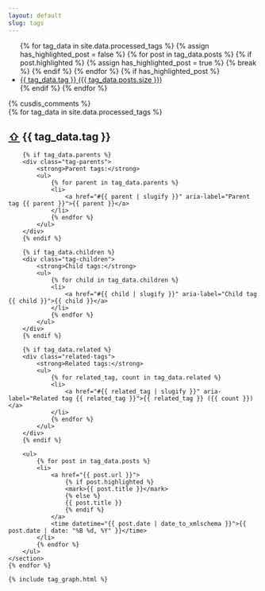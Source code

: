 ```yaml
---
layout: default
slug: tags
---
```


<aside class="tag-list" aria-label="List of all tags">
    <ul>
        {% for tag_data in site.data.processed_tags %}
        {% assign has_highlighted_post = false %}
        {% for post in tag_data.posts %}
        {% if post.highlighted %}
        {% assign has_highlighted_post = true %}
        {% break %}
        {% endif %}
        {% endfor %}
        {% if has_highlighted_post %}
        <li>
            <a href="#{{ tag_data.tag | slugify }}" aria-label="Tag {{ tag_data.tag }} with {{ tag_data.posts.size }} posts">
                {{ tag_data.tag }} ({{ tag_data.posts.size }})
            </a>
        </li>
        {% endif %}
        {% endfor %}
    </ul>
</aside>
{% cusdis_comments %}

<div class="tagged-posts">
    {% for tag_data in site.data.processed_tags %}
    <section id="{{ tag_data.tag | slugify }}" aria-labelledby="{{ tag_data.tag | slugify }}-heading">
        <h2 id="{{ tag_data.tag | slugify }}-heading">
            <a href="#" class="back-to-top" aria-label="Back to top">⇧</a>
            {{ tag_data.tag }}
        </h2>

        {% if tag_data.parents %}
        <div class="tag-parents">
            <strong>Parent tags:</strong>
            <ul>
                {% for parent in tag_data.parents %}
                <li>
                    <a href="#{{ parent | slugify }}" aria-label="Parent tag {{ parent }}">{{ parent }}</a>
                </li>
                {% endfor %}
            </ul>
        </div>
        {% endif %}

        {% if tag_data.children %}
        <div class="tag-children">
            <strong>Child tags:</strong>
            <ul>
                {% for child in tag_data.children %}
                <li>
                    <a href="#{{ child | slugify }}" aria-label="Child tag {{ child }}">{{ child }}</a>
                </li>
                {% endfor %}
            </ul>
        </div>
        {% endif %}

        {% if tag_data.related %}
        <div class="related-tags">
            <strong>Related tags:</strong>
            <ul>
                {% for related_tag, count in tag_data.related %}
                <li>
                    <a href="#{{ related_tag | slugify }}" aria-label="Related tag {{ related_tag }}">{{ related_tag }} ({{ count }})</a>
                </li>
                {% endfor %}
            </ul>
        </div>
        {% endif %}

        <ul>
            {% for post in tag_data.posts %}
            <li>
                <a href="{{ post.url }}">
                    {% if post.highlighted %}
                    <mark>{{ post.title }}</mark>
                    {% else %}
                    {{ post.title }}
                    {% endif %}
                </a>
                <time datetime="{{ post.date | date_to_xmlschema }}">{{ post.date | date: "%B %d, %Y" }}</time>
            </li>
            {% endfor %}
        </ul>
    </section>
    {% endfor %}
</div>

<div class="mermaid">
    <pre><code>{% include tag_graph.html %}</code></pre>
</div>
